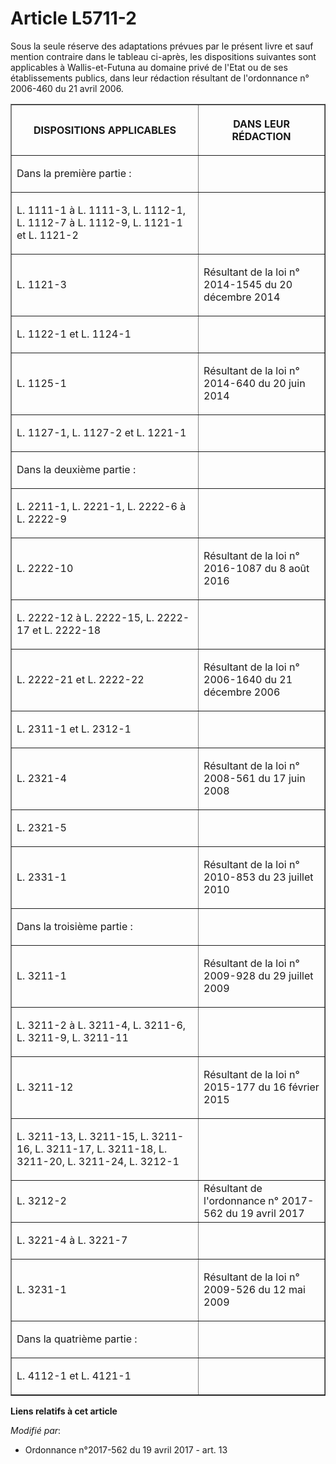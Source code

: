 # Article L5711-2

Sous la seule réserve des adaptations prévues par le présent livre et sauf mention contraire dans le tableau ci-après, les
dispositions suivantes sont applicables à Wallis-et-Futuna au domaine privé de l'Etat ou de ses établissements publics, dans
leur rédaction résultant de l'ordonnance n° 2006-460 du 21 avril 2006.

<table border="1">
    <tbody>
      <tr>
        <th>

DISPOSITIONS APPLICABLES</th>
        <th>

DANS LEUR RÉDACTION</th>
      </tr>
      <tr>
        <td align="left">

Dans la première partie :</td>
        <td align="left">
      </td></tr>
      <tr>
        <td>

L. 1111-1 à L. 1111-3, L. 1112-1, L. 1112-7 à L. 1112-9, L. 1121-1 et L. 1121-2</td>
        <td align="left">
      </td></tr>
      <tr>
        <td>

L. 1121-3</td>
        <td>

Résultant de la loi n° 2014-1545 du 20 décembre 2014 </td>
      </tr>
      <tr>
        <td>

L. 1122-1 et L. 1124-1</td>
        <td align="left">
      </td></tr>
      <tr>
        <td>

L. 1125-1</td>
        <td>

Résultant de la loi n° 2014-640 du 20 juin 2014 </td>
      </tr>
      <tr>
        <td>

L. 1127-1, L. 1127-2 et L. 1221-1</td>
        <td align="left">
      </td></tr>
      <tr>
        <td align="left">

Dans la deuxième partie :</td>
        <td align="left">
      </td></tr>
      <tr>
        <td>

L. 2211-1, L. 2221-1, L. 2222-6 à L. 2222-9</td>
        <td align="left">
      </td></tr>
      <tr>
        <td>

L. 2222-10</td>
        <td>

Résultant de la loi n° 2016-1087 du 8 août 2016 </td>
      </tr>
      <tr>
        <td>

L. 2222-12 à L. 2222-15, L. 2222-17 et L. 2222-18</td>
        <td align="left">
      </td></tr>
      <tr>
        <td>

L. 2222-21 et L. 2222-22</td>
        <td>

Résultant de la loi n° 2006-1640 du 21 décembre 2006 </td>
      </tr>
      <tr>
        <td>

L. 2311-1 et L. 2312-1</td>
        <td align="left">
      </td></tr>
      <tr>
        <td>

L. 2321-4</td>
        <td>

Résultant de la loi n° 2008-561 du 17 juin 2008 </td>
      </tr>
      <tr>
        <td>

L. 2321-5</td>
        <td align="left">
      </td></tr>
      <tr>
        <td>

L. 2331-1</td>
        <td>

Résultant de la loi n° 2010-853 du 23 juillet 2010 </td>
      </tr>
      <tr>
        <td align="left">

Dans la troisième partie :</td>
        <td align="left">
      </td></tr>
      <tr>
        <td>

L. 3211-1</td>
        <td>

Résultant de la loi n° 2009-928 du 29 juillet 2009 </td>
      </tr>
      <tr>
        <td>

L. 3211-2 à L. 3211-4, L. 3211-6, L. 3211-9, L. 3211-11</td>
        <td align="left">
      </td></tr>
      <tr>
        <td>

L. 3211-12</td>
        <td>

Résultant de la loi n° 2015-177 du 16 février 2015 </td>
      </tr>
      <tr>
        <td>

L. 3211-13, L. 3211-15, L. 3211-16, L. 3211-17, L. 3211-18, L. 3211-20, L. 3211-24, L. 3212-1</td>
        <td align="left">
      </td></tr>
      <tr>
        <td>

L. 3212-2</td>
        <td>Résultant de l'ordonnance n° 2017-562 du 19 avril 2017</td>
      </tr>
      <tr>
        <td>

L. 3221-4 à L. 3221-7</td>
        <td align="left">
      </td></tr>
      <tr>
        <td>

L. 3231-1</td>
        <td>

Résultant de la loi n° 2009-526 du 12 mai 2009 </td>
      </tr>
      <tr>
        <td align="left">

Dans la quatrième partie :</td>
        <td align="left">
      </td></tr>
      <tr>
        <td>

L. 4112-1 et L. 4121-1</td>
        <td align="left">
      </td></tr>
    </tbody>
  </table>

**Liens relatifs à cet article**

_Modifié par_:

  - Ordonnance n°2017-562 du 19 avril 2017 - art. 13
